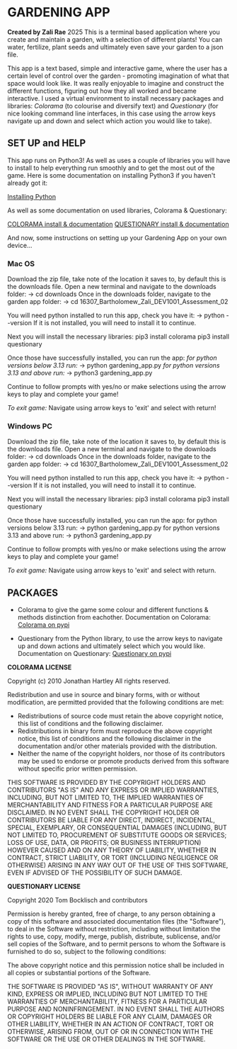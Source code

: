 
# GARDENING APP

**Created by Zali Rae** 2025
This is a terminal based application where you create and maintain a garden, with a selection of different plants! You can water, fertilize, plant seeds and ultimately even save your garden to a json file. 

This app is a text based, simple and interactive game, where the user has a certain level of control over the garden - promoting imagination of what that space would look like. It was really enjoyable to imagine and construct the different functions, figuring out how they all worked and became interactive. I used a virtual environment to install necessary packages and libraries: *Colorama* (to colourise and diversify text) and *Questionary* (for nice looking command line interfaces, in this case using the arrow keys navigate up and down and select which action you would like to take). 

## SET UP and HELP

This app runs on Python3! As well as uses a couple of libraries you will have to install to help everything run smoothly and to get the most out of the game. 
Here is some documentation on installing Python3 if you haven't already got it:

[Installing Python](https://realpython.com/installing-python/)

As well as some documentation on used libraries, Colorama & Questionary:

[COLORAMA install & documentation](https://pypi.org/project/colorama/)
[QUESTIONARY install & documentation](https://pypi.org/project/questionary/)

And now, some instructions on setting up your Gardening App on your own device...


### Mac OS

Download the zip file, take note of the location it saves to, by default this is the downloads file. 
Open a new terminal and navigate to the downloads folder: 
-> cd downloads
Once in the downloads folder, navigate to the garden app folder: 
-> cd 16307_Bartholomew_Zali_DEV1001_Assessment_02

You will need python installed to run this app, check you have it: 
-> python --version 
If it is not installed, you will need to install it to continue. 

Next you will install the necessary libraries: 
pip3 install colorama
pip3 install questionary

Once those have successfully installed, you can run the app: 
*for python versions below 3.13 run:*
-> python gardening_app.py
*for python versions 3.13 and above run:*
-> python3 gardening_app.py

Continue to follow prompts with yes/no or make selections using the arrow keys to play and complete your game!

*To exit game:*
Navigate using arrow keys to 'exit' and select with return! 





### Windows PC

Download the zip file, take note of the location it saves to, by default this is the downloads file. 
Open a new terminal and navigate to the downloads folder: 
-> cd downloads
Once in the downloads folder, navigate to the garden app folder: 
-> cd 16307_Bartholomew_Zali_DEV1001_Assessment_02

You will need python installed to run this app, check you have it: 
-> python --version 
If it is not installed, you will need to install it to continue. 

Next you will install the necessary libraries: 
pip3 install colorama
pip3 install questionary

Once those have successfully installed, you can run the app: 
for python versions below 3.13 run: 
-> python gardening_app.py
for python versions 3.13 and above run: 
-> python3 gardening_app.py

Continue to follow prompts with yes/no or make selections using the arrow keys to play and complete your game!

*To exit game:*
Navigate using arrow keys to 'exit' and select with return.





## PACKAGES 

- Colorama to give the game some colour and different functions & methods distinction from eachother. Documentation on Colorama:
[Colorama on pypi](https://pypi.org/project/colorama/)

- Questionary from the Python library, to use the arrow keys to navigate up and down actions and ultimately select which you would like. Documentation on Questionary:
[Questionary on pypi](https://pypi.org/project/questionary/)

**COLORAMA LICENSE**

Copyright (c) 2010 Jonathan Hartley
All rights reserved.

Redistribution and use in source and binary forms, with or without
modification, are permitted provided that the following conditions are met:

- Redistributions of source code must retain the above copyright notice, this
  list of conditions and the following disclaimer.
- Redistributions in binary form must reproduce the above copyright notice,
  this list of conditions and the following disclaimer in the documentation
  and/or other materials provided with the distribution.
- Neither the name of the copyright holders, nor those of its contributors
  may be used to endorse or promote products derived from this software without
  specific prior written permission.

THIS SOFTWARE IS PROVIDED BY THE COPYRIGHT HOLDERS AND CONTRIBUTORS "AS IS" AND
ANY EXPRESS OR IMPLIED WARRANTIES, INCLUDING, BUT NOT LIMITED TO, THE IMPLIED
WARRANTIES OF MERCHANTABILITY AND FITNESS FOR A PARTICULAR PURPOSE ARE
DISCLAIMED. IN NO EVENT SHALL THE COPYRIGHT HOLDER OR CONTRIBUTORS BE LIABLE
FOR ANY DIRECT, INDIRECT, INCIDENTAL, SPECIAL, EXEMPLARY, OR CONSEQUENTIAL
DAMAGES (INCLUDING, BUT NOT LIMITED TO, PROCUREMENT OF SUBSTITUTE GOODS OR
SERVICES; LOSS OF USE, DATA, OR PROFITS; OR BUSINESS INTERRUPTION) HOWEVER
CAUSED AND ON ANY THEORY OF LIABILITY, WHETHER IN CONTRACT, STRICT LIABILITY,
OR TORT (INCLUDING NEGLIGENCE OR OTHERWISE) ARISING IN ANY WAY OUT OF THE USE
OF THIS SOFTWARE, EVEN IF ADVISED OF THE POSSIBILITY OF SUCH DAMAGE.


**QUESTIONARY LICENSE**

Copyright 2020 Tom Bocklisch and contributors

Permission is hereby granted, free of charge, to any person obtaining a copy of
this software and associated documentation files (the "Software"), to deal in
the Software without restriction, including without limitation the rights to
use, copy, modify, merge, publish, distribute, sublicense, and/or sell copies
of the Software, and to permit persons to whom the Software is furnished to do
so, subject to the following conditions:

The above copyright notice and this permission notice shall be included in all
copies or substantial portions of the Software.

THE SOFTWARE IS PROVIDED "AS IS", WITHOUT WARRANTY OF ANY KIND, EXPRESS OR
IMPLIED, INCLUDING BUT NOT LIMITED TO THE WARRANTIES OF MERCHANTABILITY,
FITNESS FOR A PARTICULAR PURPOSE AND NONINFRINGEMENT. IN NO EVENT SHALL THE
AUTHORS OR COPYRIGHT HOLDERS BE LIABLE FOR ANY CLAIM, DAMAGES OR OTHER
LIABILITY, WHETHER IN AN ACTION OF CONTRACT, TORT OR OTHERWISE, ARISING FROM,
OUT OF OR IN CONNECTION WITH THE SOFTWARE OR THE USE OR OTHER DEALINGS IN THE
SOFTWARE.